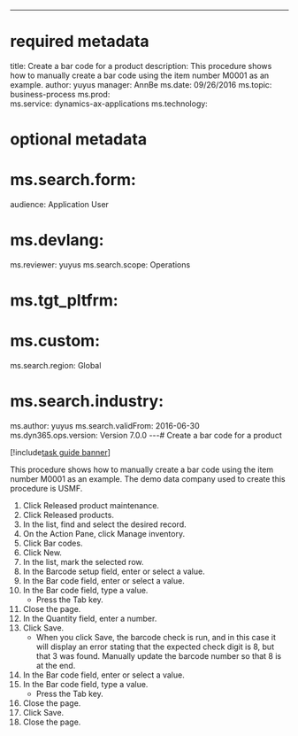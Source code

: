 --- 
# required metadata 
 
title: Create a bar code for a product
description: This procedure shows how to manually create a bar code using the item number M0001 as an example. 
author: yuyus
manager: AnnBe 
ms.date: 09/26/2016
ms.topic: business-process 
ms.prod:  
ms.service: dynamics-ax-applications 
ms.technology:  
 
# optional metadata 
 
# ms.search.form:   
audience: Application User 
# ms.devlang:  
ms.reviewer: yuyus
ms.search.scope: Operations 
# ms.tgt_pltfrm:  
# ms.custom:  
ms.search.region: Global
# ms.search.industry: 
ms.author: yuyus
ms.search.validFrom: 2016-06-30 
ms.dyn365.ops.version: Version 7.0.0 
---# Create a bar code for a product

[!include[task guide banner](../../includes/task-guide-banner.md)]

This procedure shows how to manually create a bar code using the item number M0001 as an example. The demo data company used to create this procedure is USMF.

1. Click Released product maintenance.
2. Click Released products.
3. In the list, find and select the desired record.
4. On the Action Pane, click Manage inventory.
5. Click Bar codes.
6. Click New.
7. In the list, mark the selected row.
8. In the Barcode setup field, enter or select a value.
9. In the Bar code field, enter or select a value.
10. In the Bar code field, type a value.
    * Press the Tab key.  
11. Close the page.
12. In the Quantity field, enter a number.
13. Click Save.
    * When you click Save, the barcode check is run, and in this case it will display an error stating that the expected check digit is 8, but that 3 was found. Manually update the barcode number so that 8 is at the end.  
14. In the Bar code field, enter or select a value.
15. In the Bar code field, type a value.
    * Press the Tab key.  
16. Close the page.
17. Click Save.
18. Close the page.

